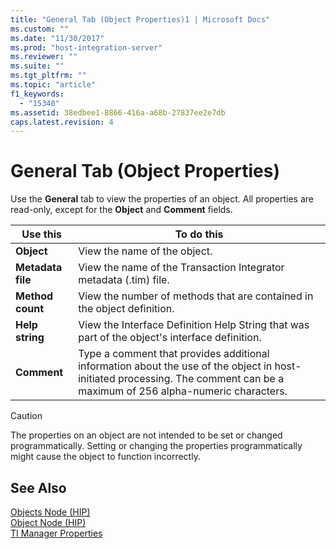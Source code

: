 ```yaml
---
title: "General Tab (Object Properties)1 | Microsoft Docs"
ms.custom: ""
ms.date: "11/30/2017"
ms.prod: "host-integration-server"
ms.reviewer: ""
ms.suite: ""
ms.tgt_pltfrm: ""
ms.topic: "article"
f1_keywords: 
  - "15340"
ms.assetid: 38edbee1-8866-416a-a68b-27837ee2e7db
caps.latest.revision: 4
---
```

# General Tab (Object Properties)
Use the **General** tab to view the properties of an object. All properties are read-only, except for the **Object** and **Comment** fields.  
  
|Use this|To do this|  
|--------------|----------------|  
|**Object**|View the name of the object.|  
|**Metadata file**|View the name of the Transaction Integrator metadata (.tim) file.|  
|**Method count**|View the number of methods that are contained in the object definition.|  
|**Help string**|View the Interface Definition Help String that was part of the object's interface definition.|  
|**Comment**|Type a comment that provides additional information about the use of the object in host-initiated processing. The comment can be a maximum of 256 alpha-numeric characters.|  
  
> [!CAUTION]
>  The properties on an object are not intended to be set or changed programmatically. Setting or changing the properties programmatically might cause the object to function incorrectly.  
  
## See Also  
 [Objects Node (HIP)](../HIS2010/objects-node-hip-2.md)   
 [Object Node (HIP)](../HIS2010/object-node-hip-1.md)   
 [TI Manager Properties](../HIS2010/ti-manager-properties1.md)